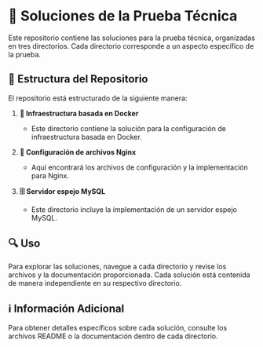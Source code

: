 # 🚀 Soluciones de la Prueba Técnica

Este repositorio contiene las soluciones para la prueba técnica, organizadas en tres directorios. Cada directorio corresponde a un aspecto específico de la prueba.

## 📂 Estructura del Repositorio

El repositorio está estructurado de la siguiente manera:

1. **🐳 Infraestructura basada en Docker**
   - Este directorio contiene la solución para la configuración de infraestructura basada en Docker.

2. **🔧 Configuración de archivos Nginx**
   - Aquí encontrará los archivos de configuración y la implementación para Nginx.

3. **🗄️ Servidor espejo MySQL**
   - Este directorio incluye la implementación de un servidor espejo MySQL.

## 🔍 Uso

Para explorar las soluciones, navegue a cada directorio y revise los archivos y la documentación proporcionada. Cada solución está contenida de manera independiente en su respectivo directorio.

## ℹ️ Información Adicional

Para obtener detalles específicos sobre cada solución, consulte los archivos README o la documentación dentro de cada directorio.
